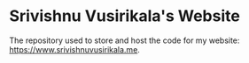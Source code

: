 # Srivishnu Vusirikala's Website

The repository used to store and host the code for my website: https://www.srivishnuvusirikala.me.
